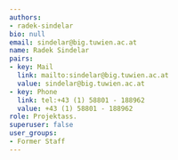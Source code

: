 ```yaml
---
authors:
- radek-sindelar
bio: null
email: sindelar@big.tuwien.ac.at
name: Radek Sindelar
pairs:
- key: Mail
  link: mailto:sindelar@big.tuwien.ac.at
  value: sindelar@big.tuwien.ac.at
- key: Phone
  link: tel:+43 (1) 58801 - 188962
  value: +43 (1) 58801 - 188962
role: Projektass.
superuser: false
user_groups:
- Former Staff
---
```

